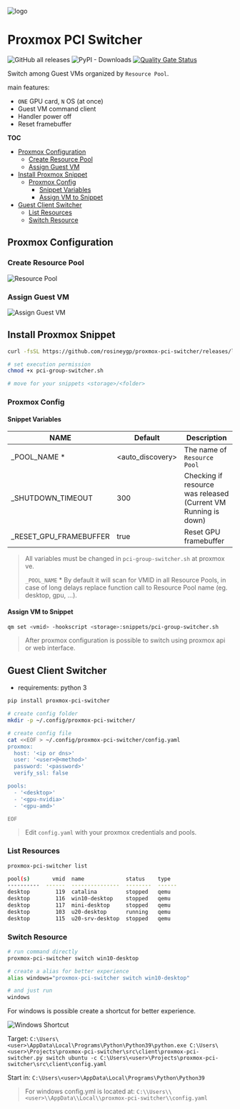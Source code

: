 ![logo](assets/logo.png)

# Proxmox PCI Switcher <!-- omit in toc -->

![GitHub all releases](https://img.shields.io/github/downloads/rosineygp/proxmox-pci-switcher/total?label=snippet)
![PyPI - Downloads](https://img.shields.io/pypi/dm/proxmox-pci-switcher?label=pypi)
[![Quality Gate Status](https://sonarcloud.io/api/project_badges/measure?project=rosineygp_proxmox-pci-switcher&metric=alert_status)](https://sonarcloud.io/dashboard?id=rosineygp_proxmox-pci-switcher)

Switch among Guest VMs organized by `Resource Pool`.

main features:

- `ONE` GPU card, `N` OS (at once)
- Guest VM command client
- Handler power off
- Reset framebuffer

**TOC**

- [Proxmox Configuration](#proxmox-configuration)
  - [Create Resource Pool](#create-resource-pool)
  - [Assign Guest VM](#assign-guest-vm)
- [Install Proxmox Snippet](#install-proxmox-snippet)
  - [Proxmox Config](#proxmox-config)
    - [Snippet Variables](#snippet-variables)
    - [Assign VM to Snippet](#assign-vm-to-snippet)
- [Guest Client Switcher](#guest-client-switcher)
  - [List Resources](#list-resources)
  - [Switch Resource](#switch-resource)

## Proxmox Configuration

### Create Resource Pool

![Resource Pool](assets/create_resource_pool.png)

### Assign Guest VM

![Assign Guest VM](assets/assign_guest_vm.png)

## Install Proxmox Snippet

```bash
curl -fsSL https://github.com/rosineygp/proxmox-pci-switcher/releases/latest/download/pci-group-switcher.sh > pci-group-switcher.sh

# set execution permission
chmod +x pci-group-switcher.sh

# move for your snippets <storage>/<folder>
```

### Proxmox Config

#### Snippet Variables

| NAME                   | Default           | Description                                                    |
| ---------------------- | ----------------- | -------------------------------------------------------------- |
| _POOL_NAME *           | \<auto_discovery> | The name of `Resource Pool`                                    |
| _SHUTDOWN_TIMEOUT      | 300               | Checking if resource was released (Current VM Running is down) |
| _RESET_GPU_FRAMEBUFFER | true              | Reset GPU framebuffer                                          |

> All variables must be changed in `pci-group-switcher.sh` at proxmox ve.
> 
> `_POOL_NAME` * By default it will scan for VMID in all Resource Pools, in case of long delays replace function call to Resource Pool name (eg. desktop, gpu, ...).

#### Assign VM to Snippet

```bash
qm set <vmid> -hookscript <storage>:snippets/pci-group-switcher.sh
```

> After proxmox configuration is possible to switch using proxmox api or web interface.

## Guest Client Switcher

- requirements: python 3

```bash
pip install proxmox-pci-switcher

# create config folder
mkdir -p ~/.config/proxmox-pci-switcher/

# create config file
cat <<EOF > ~/.config/proxmox-pci-switcher/config.yaml
proxmox:
  host: '<ip or dns>'
  user: '<user>@<method>'
  password: '<password>'
  verify_ssl: false

pools:
  - '<desktop>'
  - '<gpu-nvidia>'
  - '<gpu-amd>'

EOF
```

> Edit `config.yaml` with your proxmox credentials and pools.

### List Resources

```bash
proxmox-pci-switcher list

pool(s)       vmid  name             status    type
----------  ------  ---------------  --------  ------
desktop        119  catalina         stopped   qemu
desktop        116  win10-desktop    stopped   qemu
desktop        117  mini-desktop     stopped   qemu
desktop        103  u20-desktop      running   qemu
desktop        115  u20-srv-desktop  stopped   qemu
```

### Switch Resource

```bash
# run command directly
proxmox-pci-switcher switch win10-desktop

# create a alias for better experience
alias windows="proxmox-pci-switcher switch win10-desktop"

# and just run
windows
```

For windows is possible create a shortcut for better experience.

![Windows Shortcut](assets/windows_shortcut.png)


Target: `C:\Users\<user>\AppData\Local\Programs\Python\Python39\python.exe C:\Users\<user>\Projects\proxmox-pci-switcher\src\client\proxmox-pci-switcher.py switch ubuntu -c C:\Users\<user>\Projects\proxmox-pci-switcher\src\client\config.yaml`

Start in: `C:\Users\<user>\AppData\Local\Programs\Python\Python39`

> For windows config.yml is located at: `C:\\Users\\<user>\\AppData\\Local\\proxmox-pci-switcher\\config.yaml`